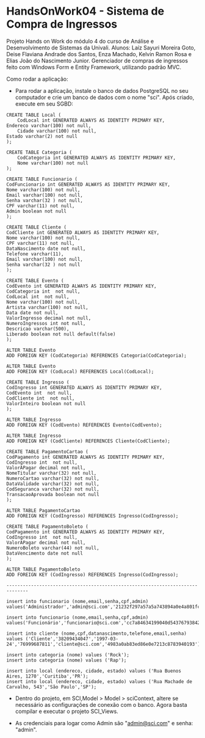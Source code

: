 # HandsOnWork04 - Sistema de Compra de Ingressos

Projeto Hands on Work do módulo 4 do curso de Análise e Desenvolvimento de Sistemas da Univali.
Alunos: Laíz Sayuri Moreira Goto, Deise Flaviana Andrade dos Santos, Enza Machado, Kelvin Ramon Rosa e Elias João do Nascimento Junior.
Gerenciador de compras de ingressos feito com Windows Form e Entity Framework, utilizando padrão MVC.

Como rodar a aplicação:

- Para rodar a aplicação, instale o banco de dados PostgreSQL no seu computador e crie um banco de dados com o nome "sci". Após criado, execute em seu SGBD:

```
CREATE TABLE Local (
    CodLocal int GENERATED ALWAYS AS IDENTITY PRIMARY KEY,
Endereco varchar(100) not null,
    Cidade varchar(100) not null,
Estado varchar(2) not null
);

CREATE TABLE Categoria (
    CodCategoria int GENERATED ALWAYS AS IDENTITY PRIMARY KEY,
    Nome varchar(100) not null
);

CREATE TABLE Funcionario (
CodFuncionario int GENERATED ALWAYS AS IDENTITY PRIMARY KEY,
Nome varchar(100) not null,
Email varchar(100) not null,
Senha varchar(32 ) not null,
CPF varchar(11) not null,
Admin boolean not null
);

CREATE TABLE Cliente (
CodCliente int GENERATED ALWAYS AS IDENTITY PRIMARY KEY,
Nome varchar(100) not null,
CPF varchar(11) not null,
DataNascimento date not null,
Telefone varchar(11),
Email varchar(100) not null,
Senha varchar(32 ) not null
);

CREATE TABLE Evento (
CodEvento int GENERATED ALWAYS AS IDENTITY PRIMARY KEY,
CodCategoria int  not null,
CodLocal int  not null,
Nome varchar(100) not null,
Artista varchar(100) not null,
Data date not null,
ValorIngresso decimal not null,
NumeroIngressos int not null,
Descricao varchar(500),
Liberado boolean not null default(false)
);

ALTER TABLE Evento
ADD FOREIGN KEY (CodCategoria) REFERENCES Categoria(CodCategoria);

ALTER TABLE Evento
ADD FOREIGN KEY (CodLocal) REFERENCES Local(CodLocal);

CREATE TABLE Ingresso (
CodIngresso int GENERATED ALWAYS AS IDENTITY PRIMARY KEY,
CodEvento int  not null,
CodCliente int  not null,
ValorInteiro boolean not null
);

ALTER TABLE Ingresso
ADD FOREIGN KEY (CodEvento) REFERENCES Evento(CodEvento);

ALTER TABLE Ingresso
ADD FOREIGN KEY (CodCliente) REFERENCES Cliente(CodCliente);

CREATE TABLE PagamentoCartao (
CodPagamento int GENERATED ALWAYS AS IDENTITY PRIMARY KEY,
CodIngresso int  not null,
ValorAPagar decimal not null,
NomeTitular varchar(32) not null,
NumeroCartao varchar(32) not null,
DataValidade varchar(32) not null,
CodSeguranca varchar(32) not null,
TransacaoAprovada boolean not null
);

ALTER TABLE PagamentoCartao
ADD FOREIGN KEY (CodIngresso) REFERENCES Ingresso(CodIngresso);

CREATE TABLE PagamentoBoleto (
CodPagamento int GENERATED ALWAYS AS IDENTITY PRIMARY KEY,
CodIngresso int  not null,
ValorAPagar decimal not null,
NumeroBoleto varchar(44) not null,
DataVencimento date not null
);

ALTER TABLE PagamentoBoleto
ADD FOREIGN KEY (CodIngresso) REFERENCES Ingresso(CodIngresso);

------------------------------------------------------------------------------

insert into funcionario (nome,email,senha,cpf,admin) values('Administrador','admin@sci.com','21232f297a57a5a743894a0e4a801fc3','31622563050',true);

insert into funcionario (nome,email,senha,cpf,admin) values('Funcionário','funcionario@sci.com','cc7a84634199040d54376793842fe035','45634391008',false);

insert into cliente (nome,cpf,datanascimento,telefone,email,senha) values ('Cliente','38209434047','1997-03-24','76999687811','cliente@sci.com','4983a0ab83ed86e0e7213c8783940193');

insert into categoria (nome) values ('Rock');
insert into categoria (nome) values ('Rap');

insert into local (endereco, cidade, estado) values ('Rua Buenos Aires, 1270','Curitiba','PR');
insert into local (endereco, cidade, estado) values ('Rua Machade de Carvalho, 543','São Paulo','SP');

```

- Dentro do projeto, em SCI,Model > Model > sciContext, altere se necessário as configurações de conexão com o banco. Agora basta compilar e executar o projeto SCI_Views. 

- As credenciais para logar como Admin são "admin@sci.com" e senha: "admin".
